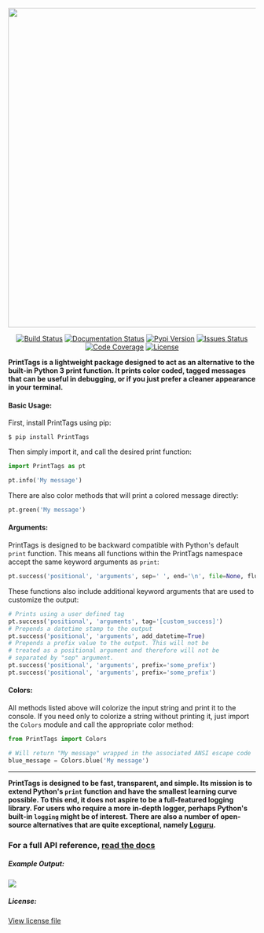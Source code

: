 
<p align="center">
 <img width="650" src="https://raw.githubusercontent.com/mdlockyer/PrintTags/master/logo_large.png">
</p>

<p align="center">
  <a href="https://travis-ci.com/mdlockyer/PrintTags"><img src="https://travis-ci.com/mdlockyer/PrintTags.svg?branch=master" alt="Build Status"></a>
  <a href="https://printtags.readthedocs.io/en/latest/?badge=latest"><img src="https://readthedocs.org/projects/printtags/badge/?version=latest" alt="Documentation Status" /></a>
  <a href="https://pypi.org/project/PrintTags/"><img src="https://img.shields.io/pypi/v/PrintTags.svg" alt="Pypi Version"></a>
  <a href="https://github.com/mdlockyer/PrintTags/issues"><img src="https://img.shields.io/github/issues/mdlockyer/PrintTags.svg" alt="Issues Status"></a>
  <a href="https://coveralls.io/github/mdlockyer/PrintTags?branch=master"><img src="https://coveralls.io/repos/github/mdlockyer/PrintTags/badge.svg?branch=master" alt="Code Coverage"></a>
  <a href="https://github.com/mdlockyer/PrintTags/blob/master/LICENSE.md"><img src="https://img.shields.io/apm/l/vim-mode.svg" alt="License"></a>
</p>

**PrintTags is a lightweight package designed to act as an alternative to the built-in Python 3 
print function. It prints color coded, tagged messages that can be useful in debugging, or if you 
just prefer a cleaner appearance in your terminal.**



#### Basic Usage:

First, install PrintTags using pip:
```shell
$ pip install PrintTags
```

Then simply import it, and call the desired print function:
```python
import PrintTags as pt

pt.info('My message')
```

There are also color methods that will print a colored message directly:
```python
pt.green('My message')
```

#### Arguments:

PrintTags is designed to be backward compatible with Python's default `print` function.
This means all functions within the PrintTags namespace accept the same keyword arguments as `print`:
```python
pt.success('positional', 'arguments', sep=' ', end='\n', file=None, flush=True)
```

These functions also include additional keyword arguments that are used to customize the output:

```python
# Prints using a user defined tag
pt.success('positional', 'arguments', tag='[custom_success]')
# Prepends a datetime stamp to the output
pt.success('positional', 'arguments', add_datetime=True)
# Prepends a prefix value to the output. This will not be 
# treated as a positional argument and therefore will not be
# separated by "sep" argument.
pt.success('positional', 'arguments', prefix='some_prefix')
pt.success('positional', 'arguments', prefix='some_prefix')
```

#### Colors:

All methods listed above will colorize the input string and print it to the console. If you need only to colorize a string without printing it, just import the `Colors` module and call the appropriate color method:

```python
from PrintTags import Colors

# Will return "My message" wrapped in the associated ANSI escape code
blue_message = Colors.blue('My message')
```

___

**PrintTags is designed to be fast, transparent, and simple. Its mission is
to extend Python's `print` function and have the smallest learning curve possible. 
To this end, it does not aspire to be a full-featured logging library. For users who require a more
in-depth logger, perhaps Python's built-in `logging` might be of interest.
There are also a number of open-source alternatives that are quite exceptional, namely
[Loguru](https://github.com/Delgan/loguru/blob/master/README.rst).**

### For a full API reference, [read the docs](https://printtags.readthedocs.io/en/stable/)

##### Example Output:

![](https://raw.githubusercontent.com/MichaelDylan77/PrintTags/master/example.png)


##### License:

[View license file](LICENSE.md)